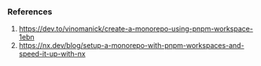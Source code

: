 ### References

1. https://dev.to/vinomanick/create-a-monorepo-using-pnpm-workspace-1ebn
2. https://nx.dev/blog/setup-a-monorepo-with-pnpm-workspaces-and-speed-it-up-with-nx
